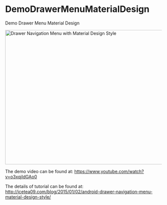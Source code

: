 DemoDrawerMenuMaterialDesign
============================

Demo Drawer Menu Material Design

<img title="Drawer Navigation Menu with Material Design Style" src="https://farm9.staticflickr.com/8617/16146343356_152ab7077c_b.jpg" alt="Drawer Navigation Menu with Material Design Style" width="1024" height="431">

The demo video can be found at: https://www.youtube.com/watch?v=o3xqjIdGAo0

The details of tutorial can be found at:  http://icetea09.com/blog/2015/01/02/android-drawer-navigation-menu-material-design-style/
